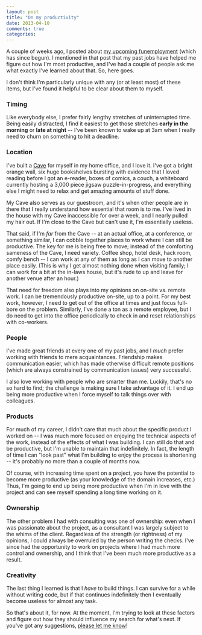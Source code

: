 ```yaml
---
layout: post
title: "On my productivity"
date: 2013-04-10
comments: true
categories: 
---
```

A couple of weeks ago, I posted about [my upcoming funemployment](http://benscofield.com/on-taking-time-to-think/) (which has since begun). I mentioned in that post that my past jobs have helped me figure out how I'm most productive, and I've had a couple of people ask me what exactly I've learned about that. So, here goes. 

I don't think I'm particularly unique with any (or at least most) of these items, but I've found it helpful to be clear about them to myself.

### Timing
Like everybody else, I prefer fairly lengthy stretches of uninterrupted time. Being easily distracted, I find it easiest to get those stretches **early in the morning** or **late at night** -- I've been known to wake up at 3am when I really need to churn on something to hit a deadline. 

### Location
I've built a [Cave](http://www.randsinrepose.com/archives/2006/07/10/a_nerd_in_a_cave.html) for myself in my home office, and I love it. I've got a bright orange wall, six huge bookshelves bursting with evidence that I loved reading before I got an e-reader, boxes of comics, a couch, a whiteboard currently hosting a 3,000 piece jigsaw puzzle-in-progress, and everything else I might need to relax and get amazing amounts of stuff done. 

My Cave also serves as our guestroom, and it's when other people are in there that I really understand how essential that room is to me. I've lived in the house with my Cave inaccessible for over a week, and I nearly pulled my hair out. If I'm close to the Cave but can't use it, I'm essentially useless.

That said, if I'm *far* from the Cave -- at an actual office, at a conference, or something similar, I can cobble together places to work where I can still be productive. The key for me is being free to move; instead of the comforting sameness of the Cave, I need variety. Coffee shop, hotel desk, hack room, comfy bench -- I can work at any of them as long as I can move to another place easily. (This is why I get almost nothing done when visiting family; I can work for a bit at the in-laws house, but it's rude to up and leave for another venue after an hour.)

That need for freedom also plays into my opinions on on-site vs. remote work. I can be tremendously productive on-site, up to a point. For my best work, however, I need to get out of the office at times and just focus full-bore on the problem. Similarly, I've done a ton as a remote employee, but I do need to get into the office periodically to check in and reset relationships with co-workers.

### People
I've made great friends at every one of my past jobs, and I *much* prefer working with friends to mere acquaintances. Friendship makes communication easier, which has made otherwise difficult remote positions (which are always constrained by communication issues) very successful.

I also love working with people who are smarter than me. Luckily, that's no so hard to find; the challenge is making sure I take advantage of it. I end up being more productive when I force myself to talk things over with colleagues.

### Products
For much of my career, I didn't care that much about the specific product I worked on -- I was much more focused on enjoying the technical aspects of the work, instead of the effects of what I was building. I can still do that and be productive, but I'm unable to maintain that indefinitely. In fact, the length of time I can "look past" what I'm building to enjoy the process is shortening -- it's probably no more than a couple of months now.

Of course, with increasing time spent on a project, you have the potential to become more productive (as your knowledge of the domain increases, etc.) Thus, I'm going to end up being more productive when I'm in love with the project and can see myself spending a long time working on it.

### Ownership
The other problem I had with consulting was one of ownership: even when I was passionate about the project, as a consultant I was largely subject to the whims of the client. Regardless of the strength (or rightness) of my opinions, I could always be overruled by the person writing the checks. I've since had the opportunity to work on projects where I had much more control and ownership, and I think that I've been much more productive as a result.

### Creativity
The last thing I learned is that I *have* to build things. I can survive for a while without writing code, but if that continues indefinitely then I eventually become useless for almost any task. 

So that's about it, for now. At the moment, I'm trying to look at these factors and figure out how they should influence my search for what's next. If you've got any suggestions, [please let me know](https://twitter.com/bscofield)! 